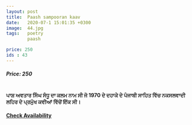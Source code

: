 ```yaml
---
layout: post
title:  Paash sampooran kaav
date:   2020-07-1 15:01:35 +0300
image:  44.jpg
tags:   poetry
        paash

price: 250
ids : 43
---
```



<h5>Price: 250</h5><br>
<strong>
ਪਾਸ਼ ਅਵਤਾਰ ਸਿੰਘ ਸੰਧੂ ਦਾ ਕਲਮ ਨਾਮ ਸੀ ਜੋ 1970 ਦੇ ਦਹਾਕੇ ਦੇ ਪੰਜਾਬੀ ਸਾਹਿਤ ਵਿੱਚ ਨਕਸਲਵਾਦੀ ਲਹਿਰ ਦੇ ਪ੍ਰਮੁੱਖ ਕਵੀਆਂ ਵਿੱਚੋਂ ਇੱਕ ਸੀ।
</strong>
<h4><a class="add-cart cart1" href="{{ site.baseurl }}/books#43"><b>Check Availability</b></a></h4>






<body>
 <script src="{{ site.baseurl }}/js/main.js"></script>
 </body>